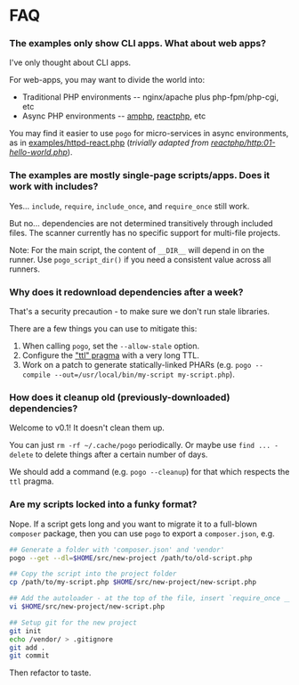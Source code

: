 # FAQ

### The examples only show CLI apps. What about web apps?

I've only thought about CLI apps.

For web-apps, you may want to divide the world into:

* Traditional PHP environments -- nginx/apache plus php-fpm/php-cgi, etc
* Async PHP environments -- [amphp](https://amphp.org/amp/), [reactphp](https://reactphp.org/), etc

You may find it easier to use `pogo` for micro-services in async environments, as in [examples/httpd-react.php](https://github.com/totten/pogo/blob/master/examples/httpd-react.php)
(*trivially adapted from [reactphp/http:01-hello-world.php](https://github.com/reactphp/http/blob/v0.8.5/examples/01-hello-world.php)*).

### The examples are mostly single-page scripts/apps. Does it work with includes?

Yes... `include`, `require`, `include_once`, and `require_once` still work.

But no... dependencies are not determined transitively through included files. The
scanner currently has no specific support for multi-file projects.

Note: For the main script, the content of `__DIR__` will depend in on the runner. Use `pogo_script_dir()` if you need a consistent value across all runners.

### Why does it redownload dependencies after a week?

That's a security precaution - to make sure we don't run stale libraries.

There are a few things you can use to mitigate this:

1. When calling `pogo`, set the `--allow-stale` option.
2. Configure the ["ttl" pragma](/docs/pragmas.md) with a very long TTL.
3. Work on a patch to generate statically-linked PHARs (e.g. `pogo --compile --out=/usr/local/bin/my-script my-script.php`).

### How does it cleanup old (previously-downloaded) dependencies?

Welcome to v0.1! It doesn't clean them up.

You can just `rm -rf ~/.cache/pogo` periodically.  Or maybe use `find ... -delete` to delete things after a certain number of days.

We should add a command (e.g. `pogo --cleanup`) for that which respects the `ttl` pragma.

### Are my scripts locked into a funky format?

Nope. If a script gets long and you want to migrate it to a full-blown `composer`
package, then you can use `pogo` to export a `composer.json`, e.g.

```bash
## Generate a folder with 'composer.json' and 'vendor'
pogo --get --dl=$HOME/src/new-project /path/to/old-script.php

## Copy the script into the project folder
cp /path/to/my-script.php $HOME/src/new-project/new-script.php

## Add the autoloader - at the top of the file, insert `require_once __DIR__ . '/vendor/autoload.php';`
vi $HOME/src/new-project/new-script.php

## Setup git for the new project
git init
echo /vendor/ > .gitignore
git add .
git commit
```

Then refactor to taste.
